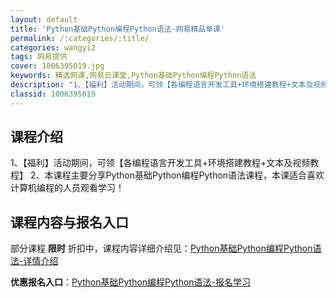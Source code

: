 ```yaml
---
layout: default
title: 'Python基础Python编程Python语法-网易精品单课'
permalink: /:categories/:title/
categories: wangyi2
tags: 网易提供
cover: 1006395019.jpg
keywords: 精选网课,网易云课堂,Python基础Python编程Python语法
description: "1、【福利】活动期间，可领【各编程语言开发工具+环境搭建教程+文本及视频教程】2、本课程主要分享Python基础Python编程Python语法课程，本课适合喜欢计算机编程的人员观看学习！P"
classid: 1006395019
---
```


## 课程介绍

1、【福利】活动期间，可领【各编程语言开发工具+环境搭建教程+文本及视频教程】
2、本课程主要分享Python基础Python编程Python语法课程，本课适合喜欢计算机编程的人员观看学习！

## 课程内容与报名入口

部分课程 **限时** 折扣中，课程内容详细介绍见：[Python基础Python编程Python语法-详情介绍](https://study.163.com/course/introduction/1006395019.htm?share=1&shareId=1025206652&utm_campaign=share&utm_medium=iphoneShare&utm_source=&utm_u=1025206652)

**优惠报名入口**：[Python基础Python编程Python语法-报名学习](https://study.163.com/course/introduction/1006395019.htm?share=1&shareId=1025206652&utm_campaign=share&utm_medium=iphoneShare&utm_source=&utm_u=1025206652)


